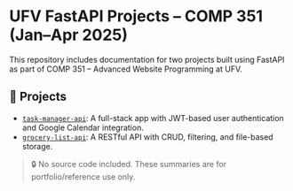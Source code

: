 # UFV FastAPI Projects – COMP 351 (Jan–Apr 2025)

This repository includes documentation for two projects built using FastAPI as part of COMP 351 – Advanced Website Programming at UFV.

## 📂 Projects

- [`task-manager-api`](./task-manager-api/README.md): A full-stack app with JWT-based user authentication and Google Calendar integration.
- [`grocery-list-api`](./grocery-list-api/README.md): A RESTful API with CRUD, filtering, and file-based storage.

> 🔒 No source code included. These summaries are for portfolio/reference use only.